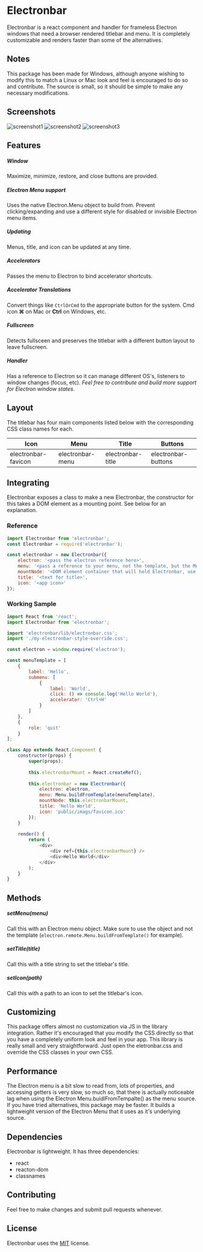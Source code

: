 # Electronbar

Electronbar is a react component and handler for frameless Electron windows that need a browser rendered titlebar and menu. It is completely customizable and renders faster than some of the alternatives.


## Notes
This package has been made for Windows, although anyone wishing to modify this to match a Linux or Mac look and feel is encouraged to do so and contribute. The source is small, so it should be simple to make any necessary modifications.


## Screenshots
![screenshot1](https://raw.githubusercontent.com/obsius/electronbar/master/doc/1.png "Disabled Example")
![screenshot2](https://raw.githubusercontent.com/obsius/electronbar/master/doc/2.png "Enabled Example")
![screenshot3](https://raw.githubusercontent.com/obsius/electronbar/master/doc/3.gif "Moving Example")


## Features

##### Window
Maximize, minimize, restore, and close buttons are provided.

##### Electron Menu support
Uses the native Electron.Menu object to build from. Prevent clicking/expanding and use a different style for disabled or invisible Electron menu items.

##### Updating
Menus, title, and icon can be updated at any time.

##### Accelerators
Passes the menu to Electron to bind accelerator shortcuts.

##### Accelerator Translations
Convert things like `CtrlOrCmd` to the appropriate button for the system. Cmd icon **&#8984;** on Mac or **Ctrl** on Windows, etc.

##### Fullscreen
Detects fullsceen and preserves the titlebar with a different button layout to leave fullscreen.

##### Handler
Has a reference to Electron so it can manage different OS's, listeners to window changes (focus, etc). *Feel free to contribute and build more support for Electron window states.*


## Layout
The titlebar has four main components listed below with the corresponding CSS class names for each.

Icon | Menu | Title | Buttons
-|-|-|-
electronbar-favicon | electronbar-menu | electronbar-title | electronbar-buttons


## Integrating
Electronbar exposes a class to make a new Electronbar, the constructor for this takes a DOM element as a mounting point. See below for an explanation.

### Reference
```js
import Electronbar from 'electronbar';
const Electronbar = require('electronbar');

const electronbar = new Electronbar({
    electron: '<pass the electron reference here>',
    menu: '<pass a reference to your menu, not the template, but the Menu.buildFromTemplate() object>',
    mountNode: '<DOM element container that will hold Electronbar, use document.getElementById() or make a ref in React for this>',
    title: '<text for title>',
    icon: '<app icon>'
});
```

### Working Sample
```js
import React from 'react';
import Electronbar from 'electronbar';

import 'electronbar/lib/electronbar.css';
import './my-electronbar-style-override.css';

const electron = window.require('electron');

const menuTemplate = [
    {
        label: 'Hello',
        submenu: [
            {
                label: 'World',
                click: () => console.log('Hello World'),
                accelerator: 'Ctrl+H'
            }
        ]
    },
    {
        role: 'quit'
    }
];

class App extends React.Component {
    constructor(props) {
        super(props);
       
        this.electronbarMount = React.createRef();
       
        this.electronbar = new Electronbar({
            electron: electron,
            menu: Menu.buildFromTemplate(menuTemplate),
            mountNode: this.electronbarMount,
            title: 'Hello World',
            icon: 'public/imags/favicon.ico'
        });
    }
   
    render() {
        return (
            <div>
                <div ref={this.electronbarMount} />
                <div>Hello World</div>
            </div>
        );
    }
}
```


## Methods

##### setMenu(menu)
Call this with an Electron menu object. Make sure to use the object and not the template (`electron.remote.Menu.buildFromTemplate()` for example).

##### setTitle(title)
Call this with a title string to set the titlebar's title.

##### setIcon(path)
Call this with a path to an icon to set the titlebar's icon.


## Customizing
This package offers almost no customization via JS in the library integration. Rather it's encouraged that you modify the CSS directly so that you have a completely uniform look and feel in your app. This library is really small and very straightforward. Just open the eletronbar.css and override the CSS classes in your own CSS.


## Performance
The Electron menu is a bit slow to read from, lots of properties, and accessing getters is very slow, so much so, that there is actually noticeable lag when using the Electron Menu.buidlFromTempalte() as the menu source.  If you have tried alternatives, this package may be faster.  It builds a lightweight version of the Electron Menu that it uses as it's underlying source.


## Dependencies
Electronbar is lightweight. It has three dependencies:
- react
- reacton-dom
- classnames


## Contributing
Feel free to make changes and submit pull requests whenever.


## License
Electronbar uses the [MIT](https://opensource.org/licenses/MIT) license.